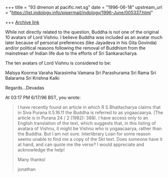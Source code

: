 +++
title = "93 dmenon at pacific.net.sg"
date = "1996-06-18"
upstream_url = "https://list.indology.info/pipermail/indology/1996-June/005337.html"

+++
[Archive link](https://list.indology.info/pipermail/indology/1996-June/005337.html)

While not directly related to the question, Buddha is not one of the
original 10 avatars of Lord Vishnu. I believe Buddha was included as an
avatar much later because of personal preferences (like Jayadeva in his Gita
Govinda) and/or political reasons following the removal of Buddhism from the
mainstrean of Indian life due to the efforts of Sri Sankaracharya.

The ten avatars of Lord Vishnu is considered to be:

Malsya 
Koorma 
Varaha
Narasimha 
Vamana
Sri Parashurama
Sri Rama
Sri Balarama
Sri Krishna
Kalki


Regards...Devadas

At 03:17 PM 6/17/96 BST, you wrote:
>I have recently found an article in which R S Bhattacharya claims that in
>Siva Purana II.5.16.11 the Buddha is referred to as yogaacaarya.  (The
>article is in Purana 24 / 2 (1982): 388).  I have access only to an English
>translation of the text, which suggests that, in this listing of avatara of
>Vishnu, it might be Vishnu who is yogaacaarya, rather than the Buddha.  But I
>am not sure.  Interlibrary Loan for some reason seems unable to find me a
>copy of the Skt text.  Does someone have it at hand, and can quote me the
>verse?  I would appreciate and acknowledge the help!
>
>Many thanks!
>
>jonathan
>
>





